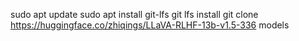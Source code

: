 sudo apt update
sudo apt install git-lfs
git lfs install
git clone https://huggingface.co/zhiqings/LLaVA-RLHF-13b-v1.5-336 models